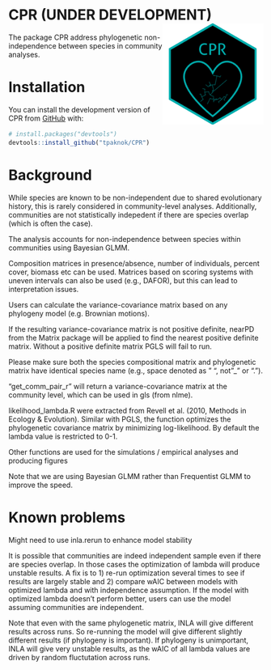 
<!-- README.md is generated from README.Rmd. Please edit that file -->

# CPR (UNDER DEVELOPMENT) <img src="man/figures/logo.png" align="right" height="150" style="float:right; height:200px;"/>

<!-- badges: start -->
<!-- badges: end -->

The package CPR address phylogenetic non-independence between species in
community analyses.

# Installation

You can install the development version of CPR from
[GitHub](https://github.com/) with:

``` r
# install.packages("devtools")
devtools::install_github("tpaknok/CPR")
```

# Background

While species are known to be non-independent due to shared evolutionary
history, this is rarely considered in community-level analyses.
Additionally, communities are not statistically indepedent if there are
species overlap (which is often the case).

The analysis accounts for non-independence between species within
communities using Bayesian GLMM.

Composition matrices in presence/absence, number of individuals, percent
cover, biomass etc can be used. Matrices based on scoring systems with
uneven intervals can also be used (e.g., DAFOR), but this can lead to
interpretation issues.

Users can calculate the variance-covariance matrix based on any
phylogeny model (e.g. Brownian motions).

If the resulting variance-covariance matrix is not positive definite,
nearPD from the Matrix package will be applied to find the nearest
positive definite matrix. Without a positive definite matrix PGLS will
fail to run.

Please make sure both the species compositional matrix and phylogenetic
matrix have identical species name (e.g., space denoted as ” “, not”\_”
or “.”).

“get_comm_pair_r” will return a variance-covariance matrix at the
community level, which can be used in gls (from nlme).

likelihood_lambda.R were extracted from Revell et al. (2010, Methods in
Ecology & Evolution). Similar with PGLS, the function optimizes the
phylogenetic covariance matrix by minimizing log-likelihood. By default
the lambda value is restricted to 0-1.

Other functions are used for the simulations / empirical analyses and
producing figures

Note that we are using Bayesian GLMM rather than Frequentist GLMM to
improve the speed.

# Known problems

Might need to use inla.rerun to enhance model stability

It is possible that communities are indeed independent sample even if
there are species overlap. In those cases the optimization of lambda
will produce unstable results. A fix is to 1) re-run optimization
several times to see if results are largely stable and 2) compare wAIC
between models with optimized lambda and with independence assumption.
If the model with optimized lambda doesn’t perform better, users can use
the model assuming communities are independent.

Note that even with the same phylogenetic matrix, INLA will give
different results across runs. So re-running the model will give
different slightly different results (if phylogeny is important). If
phylogeny is unimportant, INLA will give very unstable results, as the
wAIC of all lambda values are driven by random fluctutation across runs.
